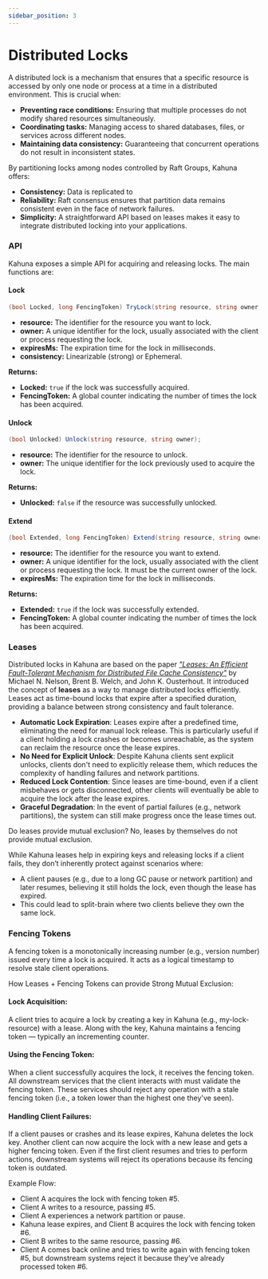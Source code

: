 ```yaml
---
sidebar_position: 3
---
```


# Distributed Locks

A distributed lock is a mechanism that ensures that a specific resource is accessed by only one node or process at a time in a distributed environment. This is crucial when:

- **Preventing race conditions:** Ensuring that multiple processes do not modify shared resources simultaneously.
- **Coordinating tasks:** Managing access to shared databases, files, or services across different nodes.
- **Maintaining data consistency:** Guaranteeing that concurrent operations do not result in inconsistent states.

By partitioning locks among nodes controlled by Raft Groups, Kahuna offers:

- **Consistency:** Data is replicated to 
- **Reliability:** Raft consensus ensures that partition data remains consistent even in the face of network failures.
- **Simplicity:** A straightforward API based on leases makes it easy to integrate distributed locking into your applications.

### API

Kahuna exposes a simple API for acquiring and releasing locks. The main functions are:

#### Lock

```csharp
(bool Locked, long FencingToken) TryLock(string resource, string owner, int expiresMs, Consistency consistency);
```

- **resource:** The identifier for the resource you want to lock.
- **owner:** A unique identifier for the lock, usually associated with the client or process requesting the lock.
- **expiresMs:** The expiration time for the lock in milliseconds.
- **consistency:** Linearizable (strong) or Ephemeral.

**Returns:**
- **Locked:** `true` if the lock was successfully acquired.
- **FencingToken:** A global counter indicating the number of times the lock has been acquired. 

#### Unlock

```csharp
(bool Unlocked) Unlock(string resource, string owner);
```

- **resource:** The identifier for the resource to unlock.
- **owner:** The unique identifier for the lock previously used to acquire the lock. 

**Returns:**
- **Unlocked:** `false` if the resource was successfully unlocked.

#### Extend

```csharp
(bool Extended, long FencingToken) Extend(string resource, string owner, int expiresMs);
```

- **resource:** The identifier for the resource you want to extend.
- **owner:** A unique identifier for the lock, usually associated with the client or process requesting the lock. It must be the current owner of the lock.
- **expiresMs:** The expiration time for the lock in milliseconds.

**Returns:**
- **Extended:** `true` if the lock was successfully extended.
- **FencingToken:** A global counter indicating the number of times the lock has been acquired. 

### Leases

Distributed locks in Kahuna are based on the paper [*"Leases: An Efficient
Fault-Tolerant Mechanism for Distributed File Cache Consistency"*](https://web.stanford.edu/class/cs240/readings/leases.pdf) by Michael N. Nelson, Brent B. Welch, and John K. Ousterhout.
It introduced the concept of **leases** as a way to manage distributed locks efficiently.
Leases act as time-bound locks that expire after a specified duration,
providing a balance between strong consistency and fault tolerance.

- **Automatic Lock Expiration**: Leases expire after a predefined time,
eliminating the need for manual lock release. This is particularly useful if a client holding a lock crashes or becomes unreachable, as the system can reclaim the resource once the lease expires.
- **No Need for Explicit Unlock**: Despite Kahuna clients sent explicit unlocks, clients
don't need to explicitly release them, which reduces the complexity of
handling failures and network partitions.
- **Reduced Lock Contention**: Since leases are time-bound, even if a client misbehaves or gets disconnected, other clients will eventually be able to acquire the lock after the lease expires.
- **Graceful Degradation**: In the event of partial failures (e.g., network partitions), the system can still make progress once the lease times out.

Do leases provide mutual exclusion? No, leases by themselves do not provide mutual exclusion.

While Kahuna leases help in expiring keys and releasing locks if a client fails, they don’t inherently protect against scenarios where:

- A client pauses (e.g., due to a long GC pause or network partition) and later resumes, believing it still holds the lock, even though the lease has expired.
- This could lead to split-brain where two clients believe they own the same lock.

### Fencing Tokens

A fencing token is a monotonically increasing number (e.g., version number) issued every time a lock is acquired.
It acts as a logical timestamp to resolve stale client operations.

How Leases + Fencing Tokens can provide Strong Mutual Exclusion:

#### Lock Acquisition:

A client tries to acquire a lock by creating a key in Kahuna (e.g., my-lock-resource) with a lease.
Along with the key, Kahuna maintains a fencing token — typically an incrementing counter.

#### Using the Fencing Token:

When a client successfully acquires the lock, it receives the fencing token.
All downstream services that the client interacts with must validate the fencing token.
These services should reject any operation with a stale fencing token (i.e., a token lower than the highest one they've seen).

#### Handling Client Failures:

If a client pauses or crashes and its lease expires, Kahuna deletes the lock key.
Another client can now acquire the lock with a new lease and gets a higher fencing token.
Even if the first client resumes and tries to perform actions, downstream systems will reject its operations because its fencing token is outdated.

Example Flow:

- Client A acquires the lock with fencing token #5.
- Client A writes to a resource, passing #5.
- Client A experiences a network partition or pause.
- Kahuna lease expires, and Client B acquires the lock with fencing token #6.
- Client B writes to the same resource, passing #6.
- Client A comes back online and tries to write again with fencing token #5, but downstream systems reject it because they've already processed token #6.